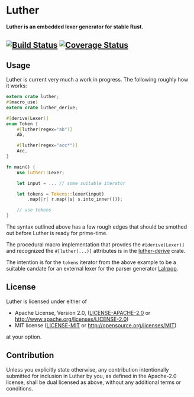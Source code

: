 # Luther

**Luther is an embedded lexer generator for stable Rust.**

[![Build Status](https://travis-ci.org/sbosnick/luther.svg?branch=master)](https://travis-ci.org/sbosnick/luther)
[![Coverage Status](https://coveralls.io/repos/github/sbosnick/luther/badge.svg?branch=master)](https://coveralls.io/github/sbosnick/luther?branch=master)
---
## Usage

Luther is current very much a work in progress. The following roughly how it works:

```rust
extern crate luther;
#[macro_use]
extern crate luther_derive;

#[derive(Lexer)]
enum Token {
    #[luther(regex="ab")]
    Ab,

    #[luther(regex="acc*")]
    Acc,
}

fn main() {
    use luther::Lexer;

    let input = ... // some suitable iterator

    let tokens = Tokens::lexer(input)
        .map(|r| r.map(|s| s.into_inner()));

    // use tokens
}
```

The syntax outlined above has a few rough edges that should be smothed out
before Luther is ready for prime-time.

The procedural macro implementation that provdes the `#[derive(Lexer)]` and
recognized the `#[luther(...)]` attributes is in the [luther-derive] crate.

The intention is for the `tokens` iterator from the above example to be a
suitable candate for an external lexer for the parser generator [Lalrpop].

[luther-derive]:https://crates.io/crates/luther-derive
[Lalrpop]:https://crates.io/crates/lalrpop

## License

Luther is licensed under either of

 * Apache License, Version 2.0, ([LICENSE-APACHE-2.0](LICENSE-APACHE-2.0) or
   http://www.apache.org/licenses/LICENSE-2.0)
 * MIT license ([LICENSE-MIT](LICENSE-MIT) or
   http://opensource.org/licenses/MIT)

at your option.

## Contribution

Unless you explicitly state otherwise, any contribution intentionally submitted
for inclusion in Luther by you, as defined in the Apache-2.0 license, shall be
dual licensed as above, without any additional terms or conditions.
